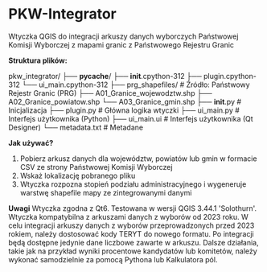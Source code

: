 # PKW-Integrator
Wtyczka QGIS do integracji arkuszy danych wyborczych Państwowej Komisji Wyborczej z mapami granic z Państwowego Rejestru Granic

**Struktura plików:**

pkw_integrator/
├── __pycache__/
  ├── __init__.cpython-312
  ├── plugin.cpython-312
  └── ui_main.cpython-312
├── prg_shapefiles/    # Źródło: Państwowy Rejestr Granic (PRG)
  ├── A01_Granice_wojewodztw.shp
  ├── A02_Granice_powiatow.shp
  └── A03_Granice_gmin.shp
├── __init__.py        # Inicjalizacja
├── plugin.py          # Główna logika wtyczki
├── ui_main.py         # Interfejs użytkownika (Python)
├── ui_main.ui         # Interfejs użytkownika (Qt Designer)
└── metadata.txt       # Metadane

**Jak używać?**
1. Pobierz arkusz danych dla województw, powiatów lub gmin w formacie CSV ze strony Państwowej Komisji Wyborczej
2. Wskaż lokalizację pobranego pliku
3. Wtyczka rozpozna stopień podziału administracyjnego i wygeneruje warstwę shapefile mapy ze zintegrowanymi danymi

**Uwagi**
Wtyczka zgodna z Qt6. Testowana w wersji QGIS 3.44.1 'Solothurn'.
Wtyczka kompatybilna z arkuszami danych z wyborów od 2023 roku. W celu integracji arkuszy danych z wyborów przeprowadzonych przed 2023 rokiem, należy dostosować kody TERYT do nowego formatu.
Po integracji będą dostępne jedynie dane liczbowe zawarte w arkuszu. Dalsze działania, takie jak na przykład wyniki procentowe kandydatów lub komitetów, należy wykonać samodzielnie za pomocą Pythona lub Kalkulatora pól.
